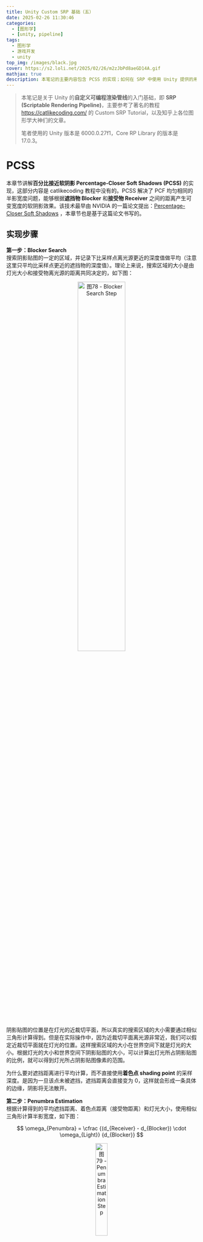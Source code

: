 ```yaml
---
title: Unity Custom SRP 基础（五）
date: 2025-02-26 11:30:46
categories: 
  - [图形学]
  - [unity, pipeline]
tags:
  - 图形学
  - 游戏开发
  - unity
top_img: /images/black.jpg
cover: https://s2.loli.net/2025/02/26/m2zJbPd8aeGD14A.gif
mathjax: true
description: 本笔记的主要内容包含 PCSS 的实现；如何在 SRP 中使用 Unity 提供的用于 Post Processing 的 Volume 框架；自定义比 Blit 效率更高的 Copy Shader；LDR Bloom 特效的原理和实现。
---
```


> 本笔记是关于 Unity 的**自定义可编程渲染管线**的入门基础，即 **SRP (Scriptable Rendering Pipeline)**，主要参考了著名的教程 https://catlikecoding.com/ 的 Custom SRP Tutorial，以及知乎上各位图形学大神们的文章。  
>    
> 笔者使用的 Unity 版本是 6000.0.27f1，Core RP Library 的版本是 17.0.3。

# PCSS
本章节讲解**百分比接近软阴影 Percentage-Closer Soft Shadows (PCSS)** 的实现，这部分内容是 catlikecoding 教程中没有的。PCSS 解决了 PCF 均匀相同的半影宽度问题，能够根据**遮挡物 Blocker** 和**接受物 Receiver** 之间的距离产生可变宽度的软阴影效果。该技术最早由 NVIDIA 的一篇论文提出：[Percentage-Closer Soft Shadows](https://developer.download.nvidia.com/shaderlibrary/docs/shadow_PCSS.pdf) ，本章节也是基于这篇论文书写的。 

## 实现步骤
**第一步：Blocker Search**  
搜索阴影贴图的一定的区域，并记录下比采样点离光源更近的深度值做平均（注意这里只平均比采样点更近的遮挡物的深度值）。理论上来说，搜索区域的大小是由灯光大小和接受物离光源的距离共同决定的，如下图：  

<div  align="center">  
<img src="https://s2.loli.net/2025/02/27/mw86o9gnCTrKx1e.jpg" width = "50%" height = "50%" alt="图78 - Blocker Search Step"/>
</div>

阴影贴图的位置是在灯光的近裁切平面，所以真实的搜索区域的大小需要通过相似三角形计算得到。但是在实际操作中，因为近裁切平面离光源非常近，我们可以假定近裁切平面就在灯光的位置。这样搜索区域的大小在世界空间下就是灯光的大小。根据灯光的大小和世界空间下阴影贴图的大小，可以计算出灯光所占阴影贴图的比例，就可以得到灯光所占阴影贴图像素的范围。

为什么要对遮挡距离进行平均计算，而不直接使用**着色点 shading point** 的采样深度。是因为一旦该点未被遮挡，遮挡距离会直接变为 0，这样就会形成一条具体的边缘，阴影将无法散开。

**第二步：Penumbra Estimation**  
根据计算得到的平均遮挡距离、着色点距离（接受物距离）和灯光大小，使用相似三角形计算半影宽度，如下图：  

$$ \omega_{Penumbra} = \cfrac {(d_{Receiver} - d_{Blocker}) \cdot \omega_{Light}} {d_{Blocker}} $$

<div  align="center">  
<img src="https://s2.loli.net/2025/02/27/6TaGFh1Hz54vmdU.jpg" width = "25%" height = "25%" alt="图79 - Penumbra Estimation Step "/>
</div>

**第三步：Filtering**  
这一步跟 PCF 是一样的，只不过滤波核大小使用的上一步估算出来的大小，可以使用一个参数乘以计算出来的半影宽度，来控制滤波核大小。

## 具体实现
下面为方向光、点光源、聚光灯的 PCSS 的具体实现，因为这三种光源的实现细节会有所不同，故一个一个讲，首先是最简单的聚光灯。

### 聚光灯
首先是需要从 CPU 传递到 GPU 的可控制的参数，CPU 中具体步骤这里就不摘抄了：  

    CBUFFER_START(LightParamsPerFrame)
        ...
        float4 _SpotLightShadowBias[MAX_SHADOWING_SPOT_LIGHT_COUNT]; // x: depth bias, y: slope scaled depth bias, z: normal bias, w: slope scaled normal bias
        float4 _SpotLightShadowParams[MAX_SHADOWING_SPOT_LIGHT_COUNT]; // x: light size, y: penumbra scale, z: blocker search sample number, w: filter sample number
        float4 _SpotLightDepthParams[MAX_SHADOWING_SPOT_LIGHT_COUNT]; // x: (f + n) / (f - n), y: -2 * f * n / (f - n); [if UNITY_REVERSED_Z] x: (f + n) / (n - f), y: -2 * f * n / (n - f)
        ...
    CBUFFER_END

原本我 Shadow Bias 的四个参数是全光源共用的，后来从效果体验上觉得对于点光源、聚光灯和方向光还是分开比较好。当然也可以选择所有点光源、所有聚光灯、所有方向光都分别共用一个 Shadow Bias，即三个 Shadow Bias 作为全局设置。但我最终还是选择了把 Shadow Bias 作为 per-light 设置，即一个灯光一个 Shadow Bias。`_SpotLightDepthParams` 里面的参数是用于将非线性深度转变为线性深度的，后面会提到。

#### Blocker Search

然后就是 PCSS 的第一步 Blocker Search 了，先确定搜索区域的范围，即灯光所占阴影贴图的比例，用灯光大小除以阴影贴图的大小，两者都是在世界空间下的大小。对于聚光灯来说，由于不是正交投影，阴影贴图的大小对于不同深度的着色点是不同的，这点在 PCF 中也提到过，就不再重复了：  

    float searchWidthWS = GetSpotLightSize(shadowingSpotLightIndex);
    float searchWidthPercent = searchWidthWS / (2.0 * ComputeTanHalfFOV(lightIndex) * linearDepth);
  
拿到了搜索区域的范围，就可以利用它偏移着色点并在阴影贴图上采样，获取遮挡物深度值最后平均。这里注意一下，我们要获取的是线性深度值，而直接在阴影贴图上采样得到的是非线性深度值，后面计算半影宽度需要的是线性深度。这里可以选择用非线性深度值做平均后再转换为线性深度值，但相对来说不太准确（其实影响也不大）。我这里选择的是，每次采样后都转换为线性深度，再做平均。

如何将非线性深度值转换为线性深度属于基础知识了，忘了回去看《Unity Shader入门精要》。我这里直接写结论了，首先传递投影矩阵的 m22 和 m23 分量，注意如果 Reversed Z 就传递 -m22 和 -m23，这样在 Shader 里就不用判断 Reversed Z 了，计算出来都是从近到远变大的线性深度值：  

``` C#
m_SpotLightDepthParams[i] = SystemInfo.usesReversedZBuffer
                            ? new Vector4(-projectionMatrix.m22, -projectionMatrix.m23)
                            : new Vector4(projectionMatrix.m22, projectionMatrix.m23);
```

在 Shader 中线性深度转换代码如下：  

    float NonLinearToLinearDepth(float4 depthParams, float nonLinearDepth)
    {
        return depthParams.y / (2.0 * nonLinearDepth - 1.0 + depthParams.x);
    }

注意，在计算平均遮挡深度时，仅在发生遮挡的时候才计入平均距离，故需要做判断。这里可以选择比较非线性深度值，也可以选择比较线性深度值，但是选择比较非线性深度值需要做 Reversed Z 判断并反转大于小于符号，代码如下：  

    float2 ComputeAverageBlockerDepth(float index, TEXTURE2D_ARRAY(shadowMap), float sampleNumber, float searchWidthPercent, float3 positionSS, float4 depthParams, uint hash1, uint hash2, float2x2 rotation)
    {
        float d_Shading = positionSS.z;
        float ld_Shading = NonLinearToLinearDepth(depthParams, d_Shading);
        float ald_Blocker = 0.0;
        float count = 1e-8; // avoid division by zero

        for (int i = 0; i < sampleNumber; i++)
        {
            float2 offset = mul(rotation, InverseSampleCircle(Sobol_Scrambled(i, hash1, hash2))) * 0.5;
            offset = offset * searchWidthPercent;
            float2 uv = positionSS.xy + offset;
            float d_Blocker = SampleShadowArray_Depth(uv, index, shadowMap, SHADOW_SAMPLER);
            float ld_Blocker = NonLinearToLinearDepth(depthParams, d_Blocker);
            
            if (ld_Blocker < ld_Shading)
            {
                ald_Blocker += ld_Blocker;
                count += 1.0;
            }
        }
        ald_Blocker = ald_Blocker / count;
        return float2(ald_Blocker, count);
    }

上述代码中变量的前缀 d、ld、ald 的含义分别为 depth、linear depth、average linear depth。offset 需要乘以 0.5 是因为 Sobol 序列随机数生成的范围是 [0, 1]，圆盘化后范围变为了 [-1, 1]，这样范围就从 1 变为 2 了。这样子就可以得到平均遮挡深度了，但是仍然存在问题。我将着色点深度减去平均遮挡深度所占着色点深度的比例（d_Shading - ald_Blocker）/ d_Shading 输出如下：  

<div  align="center">  
<img src="https://s2.loli.net/2025/02/27/Ufsjnp1zAcWv5m7.jpg" width = "40%" height = "40%" alt="图80 - 自遮挡现象"/>
</div>

为了方便观察，我将 Light Size 设置为了 0。可以看到有非常多的 alias，在“阴影”区域内的表现是正确的，立方体底部因为遮挡物和接受物非常接近，故输出值接近 0，接近黑色。但是在“阴影”区域外的 alias 区域从理论上来说都应该是白色，因为这些着色点并没有遮挡物，即 ald_Blocker 为 0，输出应该为 1。而且若将 Light Size 变大，alias 区域就会变为全黑色。这些 alias 产生的原因跟自阴影走样是一样的，那么解决方法自然就是 shadow bias，我选择第三步的 Filtering 和这里共用一个 shadow bias。为了节省计算，`ApplyShadowBias()` 函数我又改回了 (texelSize + penumbraWS) * shadowBias 的计算方法。

    float GetSpotLightShadowAttenuation_PCSS(int lightIndex, float3 positionWS, float3 normalWS, float3 L, float linearDepth)
    {
        float shadowingSpotLightIndex = GetShadowingSpotLightIndex(lightIndex);
        float texelSize = 2.0 * ComputeTanHalfFOV(lightIndex) * linearDepth / GetPunctualLightShadowArraySize();
        float searchWidthWS = GetSpotLightSize(shadowingSpotLightIndex);
        float searchWidthPercent = searchWidthWS / (2.0 * ComputeTanHalfFOV(lightIndex) * linearDepth);
        
        float3 positionWS_SearchBias = ApplyShadowBias(positionWS, GetSpotLightShadowBias(shadowingSpotLightIndex), texelSize, searchWidthWS, normalWS, L);
        float3 positionSS_Search = TransformWorldToSpotLightShadowCoord(positionWS_SearchBias, shadowingSpotLightIndex);
        
        uint hash1 = Hash_Jenkins(asuint(positionWS));
        uint hash2 = Hash_Jenkins(asuint(positionSS_Search));
        float random = floatConstruct(hash1);
        float randomRadian = random * TWO_PI;
        float2x2 rotation = float2x2(cos(randomRadian), -sin(randomRadian), sin(randomRadian), cos(randomRadian));
        float4 depthParams = GetSpotLightDepthParams(shadowingSpotLightIndex);
        float blockerSampleNumber = GetSpotLightBlockerSampleNumber(shadowingSpotLightIndex);

        float2 blocker = ComputeAverageBlockerDepth(shadowingSpotLightIndex, SPOT_LIGHT_SHADOW_MAP, blockerSampleNumber, searchWidthPercent, positionSS_Search, depthParams, hash1, hash2, rotation);
        float ald_Blocker = blocker.x;
        float blockerCount = blocker.y;
        
        ...
    }

#### Penumbra Estimation & Filtering
有了平均遮挡深度后，就可以计算半影宽度了，我增加了一个参数用于控制半影宽度的大小，即 penumbra scale：  

    float penumbraWS = GetSpotLightPenumbraScale(shadowingSpotLightIndex) * GetSpotLightSize(shadowingSpotLightIndex) * (linearDepth - ald_Blocker) / ald_Blocker;
    float penumbraPercent = penumbraWS / (2.0 * ComputeTanHalfFOV(lightIndex) * linearDepth);

后面就跟 PCF 一模一样了，没什么好讲的，只不过要注意的是，ald_Blocker 为 0 时，即没有遮挡物时，shadow attenuation 应该设置为 1.0，代码如下（为了节省计算，`ApplyPCF()` 函数里的 offset 改为了不除以 shadowArraySize，免得一乘一除重复计算）：  

    float GetSpotLightShadowAttenuation_PCSS(int lightIndex, float3 positionWS, float3 normalWS, float3 L, float linearDepth)
    {
        float shadowStrength = GetSpotLightShadowStrength(lightIndex);
        float distanceFade = ComputeDistanceFade(positionWS, GetMaxShadowDistance(), GetShadowDistanceFade());
        
        ... // Blocker Search
        
        if (blockerCount < 1.0) return 1.0;

        float penumbraWS = GetSpotLightPenumbraScale(shadowingSpotLightIndex) * GetSpotLightSize(shadowingSpotLightIndex) * (linearDepth - ald_Blocker) / ald_Blocker;
        float penumbraPercent = penumbraWS / (2.0 * ComputeTanHalfFOV(lightIndex) * linearDepth);
        float3 positionWS_FilterBias = ApplyShadowBias(positionWS, GetSpotLightShadowBias(shadowingSpotLightIndex), texelSize, penumbraWS, normalWS, L);
        float3 positionSS_Filter = TransformWorldToSpotLightShadowCoord(positionWS_FilterBias, shadowingSpotLightIndex);
        float filterSampleNumber = GetSpotLightFilterSampleNumber(shadowingSpotLightIndex);
        float shadowAttenuation = ApplyPCF_2DArray(shadowingSpotLightIndex, SPOT_LIGHT_SHADOW_MAP, filterSampleNumber, penumbraPercent, positionSS_Filter, hash1, hash2, rotation);
        
        return lerp(1.0, shadowAttenuation, shadowStrength * distanceFade);
    }

最终效果如下：  

<div  align="center">  
<img src="https://s2.loli.net/2025/02/28/9FBCeUQVX3IdlpE.jpg" width = "50%" height = "50%" alt="图81 - Spot Light PCSS（Blocker Search 和 Filtering 样本数量都为 8）"/>
</div>

### 点光源
点光源和聚光灯逻辑是一样的，只是采样的是 Cubemap，具体区别跟 PCF 那里其实差不多，没必要多讲了，这里就直接写代码了：  

    float2 ComputeAverageBlockerDepth_CubeArray(float index, float faceIndex, TEXTURECUBE_ARRAY(shadowMap), float sampleNumber,
        float searchWidthPercent, float3 sampleDir, float3 positionSS, float4 depthParams, uint hash1, uint hash2, float2x2 rotation)
    {
        float d_Shading = positionSS.z;
        float ld_Shading = NonLinearToLinearDepth(depthParams, d_Shading);
        float ald_Blocker = 0.0;
        float count = 1e-8; // avoid division by zero

        for (int i = 0; i < sampleNumber; i++)
        {
            float2 offset = mul(rotation, InverseSampleCircle(Sobol_Scrambled(i, hash1, hash2))); // don't need to divide 2, because cubemap is also [-1, 1]
            offset = offset * searchWidthPercent;
            float3 sampleDir_Offset = sampleDir + GetCubeMapOffset(faceIndex, offset);
            float d_Blocker = SampleShadowCubeArray_Depth(sampleDir_Offset, index, shadowMap, SHADOW_SAMPLER);
            float ld_Blocker = NonLinearToLinearDepth(depthParams, d_Blocker);
            
            if (ld_Blocker < ld_Shading)
            {
                ald_Blocker += ld_Blocker;
                count += 1.0;
            }
        }
        ald_Blocker = ald_Blocker / count;
        return float2(ald_Blocker, count);
    }

    float GetPointLightShadowAttenuation_PCSS(int lightIndex, float faceIndex, float3 positionWS, float3 normalWS, float3 L, float linearDepth)
    {
        float shadowStrength = GetPointLightShadowStrength(lightIndex);
        float distanceFade = ComputeDistanceFade(positionWS, GetMaxShadowDistance(), GetShadowDistanceFade());
        
        float shadowingPointLightIndex = GetShadowingPointLightIndex(lightIndex);
        float texelSize = 2.0 * linearDepth / GetPunctualLightShadowArraySize();
        float searchWidthWS = GetPointLightSize(shadowingPointLightIndex);
        float searchWidthPercent = searchWidthWS / (2.0 * linearDepth);
        
        float3 positionWS_SearchBias = ApplyShadowBias(positionWS, GetPointLightShadowBias(shadowingPointLightIndex), texelSize, searchWidthWS, normalWS, L);
        float3 sampleDir_Search = normalize(positionWS_SearchBias - GetPointLightPosition(lightIndex));
        float3 positionSS_Search = TransformWorldToPointLightShadowCoord(positionWS_SearchBias, shadowingPointLightIndex, faceIndex);
        
        uint hash1 = Hash_Jenkins(asuint(positionWS));
        uint hash2 = Hash_Jenkins(asuint(positionSS_Search));
        float random = floatConstruct(hash1);
        float randomRadian = random * TWO_PI;
        float2x2 rotation = float2x2(cos(randomRadian), -sin(randomRadian), sin(randomRadian), cos(randomRadian));
        
        float4 depthParams = GetPointLightDepthParams(shadowingPointLightIndex);
        float blockerSampleNumber = GetPointLightBlockerSampleNumber(shadowingPointLightIndex);
        float2 blocker = ComputeAverageBlockerDepth_CubeArray(shadowingPointLightIndex,faceIndex, POINT_LIGHT_SHADOW_MAP,
            blockerSampleNumber, searchWidthPercent, sampleDir_Search, positionSS_Search, depthParams, hash1, hash2, rotation);
        float ald_Blocker = blocker.x;
        float blockerCount = blocker.y;
        
        if (blockerCount < 1.0) return 1.0;

        float penumbraWS = GetPointLightPenumbraScale(shadowingPointLightIndex) * GetPointLightSize(shadowingPointLightIndex) * (linearDepth - ald_Blocker) / ald_Blocker;
        float penumbraPercent = penumbraWS / (2.0 * linearDepth);
        float3 positionWS_FilterBias = ApplyShadowBias(positionWS, GetPointLightShadowBias(shadowingPointLightIndex), texelSize, penumbraWS, normalWS, L);
        float3 sampleDir_Filter = normalize(positionWS_FilterBias - GetPointLightPosition(lightIndex));
        float3 positionSS_Filter = TransformWorldToPointLightShadowCoord(positionWS_FilterBias, shadowingPointLightIndex, faceIndex);
        float filterSampleNumber = GetPointLightFilterSampleNumber(shadowingPointLightIndex);
        float shadowAttenuation = ApplyPCF_CubeArray(shadowingPointLightIndex, faceIndex, POINT_LIGHT_SHADOW_MAP, filterSampleNumber,
            penumbraPercent, sampleDir_Filter, positionSS_Filter, hash1, hash2, rotation);
        
        return lerp(1.0, shadowAttenuation, shadowStrength * distanceFade);
    }

效果如下：  

<div  align="center">  
<img src="https://s2.loli.net/2025/02/28/IAYCaJtBgzTR9yh.jpg" width = "50%" height = "50%" alt="图82 - Point Light PCSS（Blocker Search 和 Filtering 样本数量都为 8）"/>
</div>

### 方向光
方向光跟精确光的主要区别就是，方向光是正交投影，并且我们不可能把摄像机放置在太阳的位置，这就对我们准确估算半影宽度产生了影响。我们回去看半影宽度估算的公式，首先采样得到的 $\,d_{Blocker}\,$、$\,d_{Receiver}\,$ 是不准的，因为我们的正交视锥体是包裹着视角范围的，而且正交视锥体是多个的，因为使用了级联阴影。我们通过采样拿到的 $\,d_{Blocker}\,$、$\,d_{Receiver}\,$ 仅仅是遮挡物离当前正交视锥体近裁切平面的距离。

但是 $\,d_{Receiver} - d_{Blocker}\,$ 却不会受到影响，无论当前正交视锥体近裁切平面有多远，因为这段距离是由接受物和遮挡物的位置决定的，跟光源位置无关。这样一来由于 $\,\omega_{Light}\,$，即太阳的大小，和真实的 $\,d_{Blocker}\,$ 的尺度过大，我们可以认为真实的 $\,d_{Blocker}\,$ 是不会变的，即太阳和地球的距离。那么 $\,\omega_{Light} / d_{Blocker} \,$ 是个常量，由此一来就可以估算半影宽度了。太阳的**角直径 angular diameter** 约为 0.5332°，太阳的直径约为 1,391,400 km，太阳距离地球的平均距离约为 149,600,000 km。那么 $\,\omega_{Light} / d_{Blocker} \,$ 约为 0.0093，我们可以四舍五入为 0.01。

遮挡物搜索区域的范围仍然用 light size 来控制，只不过这个 light size 没有什么具体意义（推荐还是太阳光和精确光的参数名字分开，我这里就偷懒了）。半影宽度还是可以通过 penumbra scale 控制大小。还有一点要注意的是，对于正交投影和透视投影，非线性深度值转换为线性深度的公式是不同的，代码如下：  

    float NonLinearToLinearDepth_Ortho(float4 depthParams, float nonLinearDepth)
    {
        return (depthParams.y - 2.0 * nonLinearDepth + 1.0) / depthParams.x;
    }

除了上述的不同之处之外，PCSS 实现逻辑基本和聚光灯也差不多，代码如下：  

    float3 ComputeAverageBlockerDepth_2DArray_Ortho(float index, TEXTURE2D_ARRAY(shadowMap), float sampleNumber,
        float searchWidthPercent, float3 positionSS, float4 depthParams, uint hash1, uint hash2, float2x2 rotation)
    {
        float d_Shading = positionSS.z;
        float ld_Shading = NonLinearToLinearDepth_Ortho(depthParams, d_Shading);
        float ald_Blocker = 0.0;
        float count = 1e-8; // avoid division by zero

        for (int i = 0; i < sampleNumber; i++)
        {
            float2 offset = mul(rotation, InverseSampleCircle(Sobol_Scrambled(i, hash1, hash2))) * 0.5;
            offset = offset * searchWidthPercent;
            float2 uv = positionSS.xy + offset;
            float d_Blocker = SampleShadowArray_Depth(uv, index, shadowMap, SHADOW_SAMPLER);
            float ld_Blocker = NonLinearToLinearDepth_Ortho(depthParams, d_Blocker);
            
            if (ld_Blocker < ld_Shading)
            {
                ald_Blocker += ld_Blocker;
                count += 1.0;
            }
        }
        ald_Blocker = ald_Blocker / count;
        return float3(ald_Blocker, count, ld_Shading);
    }

    float GetSunLightShadowAttenuation_PCSS(float3 positionWS, float3 normalWS, float3 L)
    {
        float cascadeIndex = ComputeCascadeIndex(positionWS);
        if (cascadeIndex >= GetSunLightCascadeCount()) return 1.0;
        float shadowStrength = GetSunLightShadowStrength();
        float shadowFade = 1.0;
        shadowFade *= ComputeDistanceFade(positionWS, GetMaxShadowDistance(), GetShadowDistanceFade());
        shadowFade *= ComputeCascadeEdgeFade(cascadeIndex, GetSunLightCascadeCount(), positionWS, GetCascadeEdgeFade(), GetCascadeCullingSphere(GetSunLightCascadeCount() - 1));

        float texelSize = GetCascadeCullingSphereRadius(cascadeIndex) * 2.0 / GetSunLightShadowArraySize();
        float searchWidthWS = GetSunLightSize();
        float searchWidthPercent = searchWidthWS / GetCascadeCullingSphereRadius(cascadeIndex) * 0.5;

        float3 positionWS_SearchBias = ApplyShadowBias(positionWS, GetSunLightShadowBias(), texelSize, searchWidthWS, normalWS, L);
        float3 positionSS_Search = TransformWorldToSunLightShadowCoord(positionWS_SearchBias, cascadeIndex);
        
        uint hash1 = Hash_Jenkins(asuint(positionWS));
        uint hash2 = Hash_Jenkins(asuint(positionSS_Search));
        float random = floatConstruct(hash1);
        float randomRadian = random * TWO_PI;
        float2x2 rotation = float2x2(cos(randomRadian), -sin(randomRadian), sin(randomRadian), cos(randomRadian));

        float4 depthParams = GetSunLightDepthParams(cascadeIndex);
        float blockerSampleNumber = GetSunLightBlockerSampleNumber();
        
        float3 blocker = ComputeAverageBlockerDepth_2DArray_Ortho(cascadeIndex, SUN_LIGHT_SHADOW_MAP, blockerSampleNumber, searchWidthPercent, positionSS_Search, depthParams, hash1, hash2, rotation);
        float ald_Blocker = blocker.x;
        float blockerCount = blocker.y;
        
        if (blockerCount < 1.0) return 1.0;

        float penumbraWS = GetSunLightPenumbraScale() * (blocker.z - ald_Blocker) * 0.01;
        float penumbraPercent = penumbraWS / GetCascadeCullingSphereRadius(cascadeIndex) * 0.5;
        
        float3 positionWS_FilterBias = ApplyShadowBias(positionWS, GetSunLightShadowBias(), texelSize, penumbraWS, normalWS, L);
        float3 positionSS_Filter = TransformWorldToSunLightShadowCoord(positionWS_FilterBias, cascadeIndex);
        float filterSampleNumber = GetSunLightFilterSampleNumber();
        float shadowAttenuation = ApplyPCF_2DArray(cascadeIndex, SUN_LIGHT_SHADOW_MAP, filterSampleNumber, penumbraPercent, positionSS_Filter, hash1, hash2, rotation);
        return lerp(1.0, shadowAttenuation, shadowStrength * shadowFade);
    }

实现效果如下（半影宽度实在太小了，故将 penumbra scale 设置为了 5）：  

<div  align="center">  
<img src="https://s2.loli.net/2025/02/28/ey3Xsu2o9gvrHmJ.jpg" width = "30%" height = "30%" alt="图83 - Directional（Sun） Light PCSS（Blocker Search 和 Filtering 样本数量都为 8）"/>
</div>

> 为了更好地控制半影宽度，最好也将 light size 乘上去：`float penumbraWS = GetSunLightPenumbraScale() * GetSunLightSize() * (blocker.z - ald_Blocker) * 0.01 * 10;`

## 其他说明
①循环采样问题：在动态循环或动态分支中使用 `Texture.Sample()` 会报错，解决方案是指定具体的 mipmap 去采样，即使用 `Texture.SampleLevel()`。原因是因为 sample 需要计算偏导数来决定采样哪个 level 的 mipmap，而由于偏导数的计算方式，其只有在可预测的控制流时才可以计算，即使用常量的控制流。  

②优化噪点问题：可以看到在上面展示的图片当中，噪点问题还是相当严重的。特别是在镜头运动的时候，噪点还会像电视机雪花一样闪烁。这个问题我打算在学习 **Temporal Anti-Aliasing TAA** 时处理。在上面的代码中，我已经使用低差异序列的 Sobol Sequence 做随机采样了，只不过 Sobol Sequence 是在 GPU 里计算的，要想进一步优化，可以直接用数组记录下 Sobol Sequence 的 4、8、16、32 个样本，然后根据关键字选择使用即可。至于随机旋转，可以使用一个分辨率比较小的 Blue Noise 贴图。  

③点光源的接缝问题：在点光源展示的图片中，能够较为明显的感受到接缝问题。但我感觉这个接缝问题并非由 cubemap 的接缝本身引起，而是由接缝两边不同 cubemap 面的半影宽度大小不均匀所产生的，而且接缝处若在面的中心位置，几乎看不到宽度差异，越接近边缘差异越明显。我推测原因是，透视投影导致的相同像素宽度但不同世界宽度的问题，之前没有考虑阴影接受平面和光源方向（阴影贴图方向）的角度问题。但目前没尝试出特别合适的解决方案，我在网上也查询了很久，只是有看到讨论和文章说传统阴影贴图技术存在这个问题，要尽量避免使用投射阴影的点光源，所以这个问题也只能先放着以后再处理了。  

④方向光（太阳光）的低顶点数的超长物体阴影宽度变化问题：这个问题只会在超长物体不在或部分不在摄像机视锥体的时候出现，因为部分顶点被裁切后，我们要解决 pancaking 问题，将顶点深度设置到了近裁切平面，导致了深度变化，也就导致了估算的阴影宽度也产生了变化。一个简单的解决方案就是超长物体尽量顶点多一些，顶点多了这个问题就不会很明显，其实顶点多了 pancaking 问题也不需要解决了。

# Post Processing
从这里就开始讲后处理了，后处理对于画面表现极为重要，个人认为重要性是比 PBR 还要高的。常见的后处理技术有：**泛光 Bloom**、**色调映射 Tone Mapping**、**色彩校正 Color Correction**、**色彩分级 Color Grading**、**景深 Depth of Field**、**运动模糊 Motion Blur**、**镜头光晕 Lens Flares** 等等。catlikecoding 教程中没有覆盖上述所有的后处理技术，强烈建议以后花足够的时间去学习并且优化效果。

另外，catlikecoding 教程没有使用 Unity 的专门用来处理后处理效果的 Volume 框架，只为后处理效果配置了一个全局的设置。而 Volume 框架不仅支持全局设置，也支持 per-scene 的设置和场景中一定范围内的局部设置。所以我后面也会使用这个 core RP library 里提供的 Volume 框架，本章节也主要讲如何在自定义管线中支持这个 Volume 框架，主要参考了 URP 的代码。

## Volume 框架
首先 Volume 框架相关 API 都在 Core RP Library -> Runtime -> Volume 里，有问题可以直接看里面的代码。首先后处理相关参数或属性都序列化在 Volume Profile 这个 ScriptableObject 里，可以通过 Assets -> Create -> Rendering -> Volume Profile 添加该资产。Volume Profile 又可以放置在 3 个地方，第一个叫做 the default volume for the whole project，第二个叫做 the global volume for the active quality level，第三个是 scene 里的 global 和 local volume。这三个的优先级是从低到高的，scene 里的 volume 覆盖 quality volume，quality volume 覆盖 default volume。

在 URP 中，default volume 是放置在 Project Settings > Graphics > URP > Default Volume Profile 里的。quality volume 放置在 URP Asset > Volumes > Volume Profile 里，而每个 Quality Level 又对应一个 URP Asset，实际上 SRP 也可以这么做。但是其实 default volume 和 quality volume 都是通过 `VolumeManager` 的 `Initialize(VolumeProfile globalDefaultVolumeProfile = null, VolumeProfile qualityDefaultVolumeProfile = null)` API 设置的。default volume 我觉得存在的意义不是很大，所以不打算传递给 `Initialize()` 函数。我在 RenderPipelineAsset 中新声明了 volumeProfile 字段，以便不同的 Quality Level 对应不同的全局后处理设置。`Initialize()` 这个函数必须在 RenderPipeline 的构造函数中调用：  

``` C#
public YRenderPipeline(YRenderPipelineAsset asset)
{
    ...
    VolumeManager.instance.Initialize(null, asset.volumeProfile);
    ...
}
```

### VolumeManager
**VolumeManager** 是一个对场景中 Volume 的设置进行跟踪管理的类。上面说过，场景中可以有 global volume 和 local volume，global volume 的影响范围是整个场景，local volume 的影响范围是它的 collider 组件的大小（触发器）。VolumeManager 会在运行时根据摄像机的位置对 global volume 和 local volume 的属性设置进行插值，保证不同 volume 之间的平滑过渡，而不是场景突然出现较大变化。

而插值的数据存储在 **VolumeStack** 里，这个 VolumeStack 我们一般不用去初始化，默认情况下 VolumeManager 里有一个 global volume stack，可以通过 `VolumeManager.instance.stack` 获取，它会自动管理并混合 volume 里的数据。只要调用过 `VolumeManager.instance.Initialize()`，这个 global volume stack 就会被自动创建。但是若想要对 VolumeStack 进行更多地控制，可以使用 `VolumeManager.instance.CreateStack()` 创建新的 VolumeStack，如何控制这里就不探讨了，下面还是使用默认的 global volume stack。

但是 VolumeStack 在我目前使用的版本中，即 Core RP Library 17.2.0，不会自动每帧更新，需要在 RenderPipeline 的 Render 函数中调用 `VolumeManager.instance.Update(Transform, LayerMask)` 方法，否则无法通过 VolumeStack 获取到序列化后的 Volume Profile 里的 VolumeComponent 的值，VolumeComponent 后面会讲。我不知道这个是不是版本的问题，因为我看网上有些老版本的自定义渲染管线中，并没有调用 Update 方法，所以一开始我以为 Unity 帮我们处理好了，然后就出现问题了，我老是获取不到序列化后的值，害得我找了老半天 bug。以后的版本中，这个 Update 方法需不需要自己调用，最好还是能留意一下。

``` C#
protected override void Render(ScriptableRenderContext context, List<Camera> cameras)
{
    ...
    foreach(Camera camera in cameras)
    {
        ...
        VolumeManager.instance.Update(camera.transform, 1);
        ...
    }
}
```

调用的时机自己注意一下，就不多说了。Update 方法的第一个参数 Transform 即通过位置来决定如何混合 volume 参数，所以传递进摄像机的位置属性即可，第二个 LayerMask 是用来控制 volume 的更新范围的，传递进去 1 即 Default Layer。

另外，别忘了在 RenderPipeline 的 `Dispose()` 函数中调用 `VolumeManager.instance.Deinitialize()` 来释放资源：  

``` C#
protected override void Dispose(bool disposing) 
{
    ...
    VolumeManager.instance.Deinitialize();
    ...
}
```

### VolumeComponent
**VolumeComponent** 就是我们在 Volume Profile 里通过 Add Override 添加的组件。我们可以自定义 VolumeComponent，以便存储后处理的相关属性。在 VolumeComponent 里的属性是通过 VolumeParameter 序列化的，一个基础的 VolumeComponent 如下：  

``` C#
[System.Serializable, VolumeComponentMenu("Post Processing/XXXX")]
[SupportedOnRenderPipeline(typeof(XXRenderPipelineAsset))]
public class XXXX : VolumeComponent, IPostProcessComponent
{
    public ClampedFloatParameter intensity = new ClampedFloatParameter(0f, 0f, 1f);
    public bool IsActive() => intensity.value > 0f;
}
```

SupportedOnRenderPipeline 特性和 IPostProcessComponent 接口不是必需的，IPostProcessComponent 只是提供了 IsActive() 方法。ClampedFloatParameter 就是 VolumeParameter 的一种，具体查看官方文档或直接查看源代码。VolumeComponent 内的属性我们可以通过 `VolumeManager.instance.stack.GetComponent<T>()` 获取，然后传递给具体的后处理 Shader。

## Copy
在正式进入后处理之前，我们先处理一个简单的 Copy Shader。因为我们要先将场景渲染至一个 render texture（自定义的 frame buffer）以便我们使用后处理 shader 对这个 render texture 进行后处理，最后再 blit 回 camera 的 frame buffer 以展现在屏幕上。所以可以把 Copy Shader 当作一个最简单的后处理效果，虽然 blit 就是 copy，但是 blit 效率相对低一点，后面会提到。

### Frame buffer
首先我们要创建一个新的 render texture，为了方便管理所有的 render texture ID，我创建了一个静态类，专门存放 ID，以便不同的渲染流程的类进行调用：

``` C#
public static class RenderTargetIDs
{
    public static readonly int k_FrameBufferId = Shader.PropertyToID("_CameraFrameBuffer");
    ...
}
```

然后在绘制几何体的类中（我的 SRP 在 ForwardGeometryNode 里）获取该 render texture 并设置为 render target：  

``` C#
data.context.SetupCameraProperties(data.camera);

data.buffer.GetTemporaryRT(RenderTargetIDs.k_FrameBufferId, data.camera.pixelWidth, data.camera.pixelHeight, 32, FilterMode.Bilinear, RenderTextureFormat.Default);
data.buffer.SetRenderTarget(new RenderTargetIdentifier(RenderTargetIDs.k_FrameBufferId), RenderBufferLoadAction.DontCare, RenderBufferStoreAction.Store);
data.buffer.ClearRenderTarget(true, true, Color.clear);
```

然后别忘了释放资源 `ReleaseTemporaryRT()`。可以看到上面的代码中直接 ClearRenderTarget 了，而不是根据第一篇文章说过的 CameraClearFlags 来判断是否清除 color buffer 和 depth buffer，这也导致了无法支持多摄像机渲染。如何同时支持多摄像机渲染和后处理，会在后面的章节中说明。然后就需要在处理后处理渲染的类中，将上述的 render texture 复制到 CameraTarget 中（目前还没有后处理相关 shader，先只复制），我新建了名为 PostProcessingNode 的类，专门处理后处理渲染，然后在 RenderPipeline 的 Render 函数中调用该类中处理渲染的方法。这里先直接使用 `CommandBuffer.Blit()` 函数：  

``` C#
public class PostProcessingNode : PipelineNode
{
    protected override void OnRender(YRenderPipelineAsset asset, ref PipelinePerFrameData data)
    {
        data.buffer.BeginSample("Post Processing");

        data.buffer.Blit(RenderTargetIDs.k_FrameBufferId, BuiltinRenderTextureType.CameraTarget);

        data.buffer.EndSample("Post Processing");
        data.context.ExecuteCommandBuffer(data.buffer);
        data.buffer.Clear();
        data.context.Submit();
    }
}
```

这样子就可以正常在 screen 看到画面了。

### Gizmos 和 Editor Preview
第一篇文章绘制 Gizmos 中提到过，Gizmo 有两个子集可以绘制，一个是 PreImageEffects，一个是 PostImageEffects。我们要分别在后处理前后调用：  

``` C#
protected override void OnRender(YRenderPipelineAsset asset, ref PipelinePerFrameData data)
{
#if UNITY_EDITOR
    if (Handles.ShouldRenderGizmos()) 
    {
        RendererList gizmosRendererList = data.context.CreateGizmoRendererList(data.camera, GizmoSubset.PreImageEffects);
        data.buffer.DrawRendererList(gizmosRendererList);
    }
#endif   

    data.buffer.BeginSample("Post Processing");
    ...
    data.buffer.EndSample("Post Processing");

#if UNITY_EDITOR
    if (Handles.ShouldRenderGizmos()) 
    {
        RendererList gizmosRendererList = data.context.CreateGizmoRendererList(data.camera, GizmoSubset.PostImageEffects);
        data.buffer.DrawRendererList(gizmosRendererList);
    }
#endif
    data.context.ExecuteCommandBuffer(data.buffer);
    data.buffer.Clear();
    data.context.Submit();
}
```

但是这样子所有的 gizmos 将不会被物体遮挡，如下图所示。这是因为 gizmos 的绘制依赖于原来的 frame buffer 中的深度信息，但是我们没有将其写入。这个问题也是后面的章节再处理。

<div  align="center">  
<img src="https://s2.loli.net/2025/03/11/w5PHXdvDeaEBAMR.png" width = "35%" height = "35%" alt="图84 - 左图：未被遮挡的 gizmos；右图：正确遮挡的 gizmos"/>
</div>

还有就是 Editor inspector 的 Preview 的绘制，比如 Material 的预览，以及 reflection probe 的绘制（refresh）也都是通过我们的管线绘制的。但是我们不能对它们也进行后处理，特别是 reflection probe。我们可以通过 [CameraType](https://docs.unity3d.com/ScriptReference/CameraType.html) 来判断是否跳过后处理阶段，`CameraType.Preview` 就是用于绘制 preview 的摄像机，`CameraType.Reflection` 就是用于绘制 reflection probe 的摄像机。

``` C#
protected override void OnRender(YRenderPipelineAsset asset, ref PipelinePerFrameData data)
{
    ... // GizmoSubset.PreImageEffects

#if UNITY_EDITOR
    if (data.camera.cameraType > CameraType.SceneView)
    {
        data.buffer.Blit(RenderTargetIDs.k_FrameBufferId, BuiltinRenderTextureType.CameraTarget);
        return;
    }
#endif

    ... // Post Processing
}
```

当然你也可以通过一个 IsActive 的 bool 值来控制是否激活后处理，未激活的情况下，就跳过创建一个新的 framebuffer render texture。或者单独为 preview 的绘制和 reflection probe 的绘制搞出一个渲染路径出来。

还有就是 scene 窗口有个按钮可以选择关闭后处理效果，如下图：  

<div  align="center">  
<img src="https://s2.loli.net/2025/03/11/bJTf51z2qxkgtRU.jpg" width = "35%" height = "35%" alt="图85 - toggle post-processing in the scene window"/>
</div>

如果要支持这个功能，新增代码如下：  

``` C#
#if UNITY_EDITOR
    if (data.camera.cameraType > CameraType.SceneView)
    {
        data.buffer.Blit(RenderTargetIDs.k_FrameBufferId, BuiltinRenderTextureType.CameraTarget);
        return;
    }

    if (data.camera.cameraType == CameraType.SceneView && !SceneView.currentDrawingSceneView.sceneViewState.showImageEffects)
    {
        data.buffer.Blit(RenderTargetIDs.k_FrameBufferId, BuiltinRenderTextureType.CameraTarget);
        return;
    }
#endif
```

### Copy Shader
`CommandBuffer.Blit()` 函数之所以效率相对低一点，是因为它绘制了一个屏幕的长方形，即两个三角形。Blit 本质上是传递了一个长方形 mesh 给 GPU，并将源纹理作为贴图绘制出来。而我们可以调用 `CommandBuffer.DrawProcedural()` 只绘制一个三角形进行复制，并且不用 bind vertex 或者 index buffer，而是依赖系统值（System Value，SV），如 SV_VertexID，来生成顶点数据。`Blit()` 还有一个缺点就是会重复绘制长方形对角线的像素，因为绘制了两个三角形，其使用的 shader 是 built-in shader 里面的 Internal-BlitCopy。

我们需要为 DrawProcedural 传递一个自己的 copy material，首先创建一个 Copy Shader，引入 CopyPass.hlsl，如下。注意所有的 pass 应该都不做背面剔除以及深度写入：  

    Shader "Hidden/YPipeline/Copy"
    {
        SubShader
        {
            Tags { "RenderType" = "Opaque"}
            
            ZTest Always
            ZWrite Off
            Cull Off

            Pass
            {
                Name "Copy"
                
                HLSLPROGRAM
                #pragma target 3.5
                
                #pragma vertex CopyVert
                #pragma fragment CopyFrag

                #include "CopyPass.hlsl"
                ENDHLSL
            }
        }
    }

在 Pass 中我们要利用 `SV_VertexID` 语义来生成顶点坐标和 uv 坐标，让我们的三角形覆盖整个裁切空间（后面传入的 vp 矩阵是单位矩阵，所以顶点坐标和裁切坐标是一致的），具体如下图所示：  

<div  align="center">  
<img src="https://s2.loli.net/2025/03/12/hWa843I6lSZQVjL.png" width = "25%" height = "25%" alt="图86 - Triangle covering clip space"/>
</div>

三个顶点的坐标分别是 (-1, -1, z, 1)，(-1, 3, z, 1)，(3, -1, z, 1)。uv 坐标分别是 (0, 0)，(0, 2)，(2, 0)。注意顶点的**绕序 winding order**，顺时针方向为正面。顶点坐标的 z 要根据是否 reversed-z 来判断是 0 还是 1。教程中是通过三元运算符计算坐标的，如下：  

    OUT.positionHCS = float4(vertexID <= 1 ? -1.0 : 3.0, vertexID == 1 ? 3.0 : -1.0, 0.0, 1.0);
    OUT.uv = float2(vertexID <= 1 ? 0.0 : 2.0, vertexID == 1 ? 2.0 : 0.0);

但是 URP 里的方式更好，通过位运算符计算出 uv 坐标，再映射回顶点坐标，整个 Pass 代码如下：  

    #ifndef YPIPELINE_SIMPLE_COPY_PASS_INCLUDED
    #define YPIPELINE_SIMPLE_COPY_PASS_INCLUDED

    #include "Packages/com.unity.render-pipelines.core/ShaderLibrary/Common.hlsl"
    #include "../../ShaderLibrary/UnityInput.hlsl"

    TEXTURE2D(_BlitTexture);
    SAMPLER(sampler_LinearClamp);

    struct Varyings
    {
        float4 positionHCS  : SV_POSITION;
        float2 uv           : TEXCOORD0;
    };

    Varyings CopyVert(uint vertexID : SV_VertexID)
    {
        Varyings OUT;
        
        // OUT.positionHCS = float4(vertexID <= 1 ? -1.0 : 3.0, vertexID == 1 ? 3.0 : -1.0, 0.0, 1.0);
        // OUT.uv = float2(vertexID <= 1 ? 0.0 : 2.0, vertexID == 1 ? 2.0 : 0.0);

        OUT.uv = float2((vertexID << 1) & 2, vertexID & 2);
        OUT.positionHCS = float4(OUT.uv * 2.0 - 1.0, UNITY_NEAR_CLIP_VALUE, 1.0);
        
        if (_ProjectionParams.x < 0.0) OUT.uv.y = 1.0 - OUT.uv.y;

        // #if UNITY_UV_STARTS_AT_TOP
        //     OUT.uv.y = 1.0 - OUT.uv.y;
        // #endif
        
        return OUT;
    }

    float4 CopyFrag(Varyings IN) : SV_TARGET
    {
        return SAMPLE_TEXTURE2D_LOD(_BlitTexture, sampler_LinearClamp, IN.uv, 0);
    }

    #endif

上面代码中还要注意一个 uv 坐标的平台差异问题，在 DirectX 中 uv 的原点在屏幕的左上角。一般情况下，Unity 会在背后为我们处理了这个反转问题，但是对于 render texture 并没有处理。我们可以通过 `_ProjectionParams` 的 x 分量判断是否需要手动反转，并且该向量需要定义在 UnityInput.hlsl 文件里面。URP 中是通过 `UNITY_UV_STARTS_AT_TOP` 宏来进行判断的，但是我使用的时候不知道为什么，还是会出现反转问题，而且是复制给 `BuiltinRenderTextureType.CameraTarget` 的环节出现的问题。我感觉原因是 `_ProjectionParams` 会同时判断 Unity 是否在背后处理了反转问题，而 `UNITY_UV_STARTS_AT_TOP` 不会，而 URP 使用了 RTHandle API，可以绕过 Unity 对 `BuiltinRenderTextureType.CameraTarget` 的自动反转问题处理。我不确定上述原因是否正确，打算后面全面转为使用 RTHandle API 后再回来解决这个问题。故目前先使用 `_ProjectionParams` 的 x 分量进行判断。

---

有了 Copy Shader 后，就可以进行复制了，我们可以新建一个 BlitUtility 的静态类，专门用于存放这类函数：

``` C#
public static class BlitUtility
{
    private static readonly int k_BlitTextureId = Shader.PropertyToID("_BlitTexture");

    public static void BlitTexture(CommandBuffer cmd, int sourceID, int destinationID, Material material, int pass)
    {
        cmd.SetGlobalTexture(k_BlitTextureId, new RenderTargetIdentifier(sourceID));
        cmd.SetRenderTarget(new RenderTargetIdentifier(destinationID));
        cmd.DrawProcedural(Matrix4x4.identity, material, pass, MeshTopology.Triangles, 3);
    }

    public static void BlitTexture(CommandBuffer cmd, int sourceID, BuiltinRenderTextureType destination, Material material, int pass)
    {
        cmd.SetGlobalTexture(k_BlitTextureId, new RenderTargetIdentifier(sourceID));
        cmd.SetRenderTarget(new RenderTargetIdentifier(destination));
        cmd.DrawProcedural(Matrix4x4.identity, material, pass, MeshTopology.Triangles, 3);
    }
}
```

首先将 source texture 设置为 copy shader 里的 `_BlitTexture`，再将 destination texture 设置为 RenderTarget，最后使用 `DrawProcedural()` 将 source texture 绘制在 destination texture，传递的矩阵为单位矩阵，**图元拓扑 primitive topology** 为三角形，以及要绘制的顶点数量为 3。然后在 PostProcessingNode 的 `OnRender()` 函数中将 `Blit()` 函数改为我们的函数（Pass 传入 0）即可，就是要先初始化 copy material：  

``` C#
private const string k_Copy = "Hidden/YPipeline/Copy";
private Material m_CopyMaterial;

public override void Initialize()
{
    m_CopyMaterial = new Material(Shader.Find(k_Copy));
}

protected override void OnRender(YRenderPipelineAsset asset, ref PipelinePerFrameData data)
{
    ...
    data.buffer.BeginSample("Post Processing");
    // data.buffer.Blit(RenderTargetIDs.k_FrameBufferId, BuiltinRenderTextureType.CameraTarget);
    BlitUtility.BlitTexture(data.buffer, RenderTargetIDs.k_FrameBufferId, BuiltinRenderTextureType.CameraTarget, m_CopyMaterial, 0);
    data.buffer.EndSample("Post Processing");
    ...
}
```

# LDR Bloom
因为现在还没讲到 HDR，故在进入 HDR Bloom 之前，先讲解一下制作 Bloom 特效的基本原理，并实现一个 LDR 的 Bloom。

## 制作 Bloom 基本原理
制作 Bloom 的流程总结起来就一句话，就是将一张图片的亮度高于一定阈值的区域拿出来，进行模糊，再叠加到原图上去，这样就可以实现 Bloom 了。这点其实[《Unity Shader入门精要》读书笔记（四）](https://ybniaobu.github.io/2023/12/19/2023-12-19-UnityShader4/#Bloom-%E6%95%88%E6%9E%9C) 里面也提到过，下面的做法跟入门精要里面也是类似的。

**①**将一张图片的亮度高于一定阈值的区域拿出来的过程，一般称为 **prefilter**，在该过程也可以将该区域放在一个分辨率更小的贴图当中，从而决定开始模糊的金字塔层级（详见下采样）。但是直接消除一定亮度以下的颜色会产生一个较为明显的边界，而我们希望一个逐渐变化的过渡。所以我们会给图片中的颜色乘上一个一个权重系数，这个权重系数由**阈值 Threshold** 与亮度计算而得：  

$$ \omega = \cfrac {max(0, b - t)} {max(b, 0.00001)} $$

b 即亮度 brightness，t 即阈值 threshold。我们一般会取 RGB 中最大的通道作为亮度值（我试了下 YUV 颜色空间的 Luminance 作为亮度，效果不是很好，特别是蓝色部分就不太会产生 bloom 效果）。上述公式的图像如下，因为形状像膝盖，称为 **knee curve**：

<div  align="center">  
<img src="https://s2.loli.net/2025/03/12/Ysc4O7XBV5PKCDR.png" width = "25%" height = "25%" alt="图87 - knee curve，从黄色到紫色 Thresholds 分别为 0.25, 0.5, 0.75, 1"/>
</div>

可以看到，亮度到达 threshold 后，权重就会逐渐变高。虽然这个曲线比直接去除 threshold 以下的颜色要平滑一些，但是仍然有一个明显的 cutoff point，故该曲线也被称为 **hard knee**。为了更好地平滑，需要引入另外一个参数 **thresholdKnee**，公式如下：  

$$ \omega = \cfrac {max(s, b - t)} {max(b, 0.00001)}，\text{with} \,\,\, s = \cfrac {min( max(0, b - t + tk), 2tk)^2} {4tk + 0.00001} $$

其中 k 即 thresholdKnee，是一个 0 - 1 区间的值。图像如下：  

<div  align="center">  
<img src="https://s2.loli.net/2025/03/12/UJBoN3GjQEz8dCY.png" width = "25%" height = "25%" alt="图88 - Threshold 为 1 时，从黄色到黑色 Threshold Knee 分别为 0, 0.25, 0.5, 0.75, 1"/>
</div>

有了这两个参数，就可以更好地取出较亮的区域以便进行模糊处理。

**②**模糊的过程称为**下采样 Downsample**，常用于 Bloom 的模糊算法有**高斯模糊 Gaussian Blur**、**方框模糊 Box Blur**、**Kawase Blur** 以及 **Dual Kawase Blur**。我看有些文章说 Kawase Blur 或 Dual Kawase Blur 具有更加优秀的性能优势，但另外有些文章实现出来说有特别重的方块感。而高斯模糊更加常用，并且 UE 和 Unity 都采用高斯模糊，我觉得基本上实现基于高斯模糊的 Bloom 就够用了，其他模糊可以日后有空再尝试研究，下面的讲解也是基于高斯模糊。

这个过程之所以称为下采样，是因为最简单的模糊方式就是将图片复制进其一半分辨率的图片（即 mipmap）当中，并采用 bilinear 的采样方式。我们会重复这个过程，迭代一定的次数，下采样到一定的级别，从而形成一个 texture 的金字塔，称为 **Bloom Pyramid**。当然 bilinear 的下采样的结果会导致严重的方块感，所以在下采样时会使用高斯模糊。

<div  align="center">  
<img src="https://s2.loli.net/2025/03/12/DPeiWHUuMYqCaoQ.png" width = "25%" height = "25%" alt="图89 - Bloom Pyramid"/>
</div>

**③**将所有 Bloom Pyramid 中模糊后的贴图叠加到原图上去的过程称为**上采样 Upsample**。这部分没什么好说的，只是在上采样过程中可以选用 Bicubic 采样以获取比 Bilinear 采样更平滑的效果。

## LDR Bloom
知道了制作 Bloom 的基本流程后，我们先实现一个 LDR 的 Bloom。

### 配置 Bloom 属性
因为使用的是 Volume 框架，直接使用 VolumeComponent 配置相关参数或者属性，代码如下：  

``` C#
public enum BloomDownscaleMode
{
    None,
    Half,
    Quarter,
    HalfQuarter
}

[System.Serializable]
public sealed class DownscaleParameter : VolumeParameter<BloomDownscaleMode>
{
    public DownscaleParameter(BloomDownscaleMode value, bool overrideState = false) : base(value, overrideState) { }
}

[System.Serializable, VolumeComponentMenu("YPipeline Post Processing/Bloom")]
[SupportedOnRenderPipeline(typeof(YRenderPipelineAsset))]
public class Bloom : VolumeComponent, IPostProcessComponent
{
    [Tooltip("Strength of the bloom filter.")]
    public MinFloatParameter intensity = new MinFloatParameter(0.0f, 0.0f);
    
    [Tooltip("Filters out pixels under this level of brightness. Value is in gamma-space.")]
    public MinFloatParameter threshold = new MinFloatParameter(0.9f, 0.0f);
    
    [Tooltip("Smooths cutoff effect of the configured threshold. Higher value makes more transition.")]
    public ClampedFloatParameter thresholdKnee = new ClampedFloatParameter(0.5f, 0.0f, 1f);
    
    [Tooltip("The starting resolution that this effect begins processing."), AdditionalProperty]
    public DownscaleParameter downscale = new DownscaleParameter(BloomDownscaleMode.Half);
    
    [Tooltip("The maximum number of iterations/Pyramid Levels.")]
    public ClampedIntParameter maxIterations = new ClampedIntParameter(6, 1, 15);
    
    [Tooltip("Use bicubic sampling instead of bilinear sampling for the upsampling passes. This is slightly more expensive but helps getting smoother visuals.")]
    public BoolParameter bicubicUpsampling = new BoolParameter(false);
    
    public bool IsActive() => intensity.value > 0f;
}
```

这些属性前面讲原理时基本都讲到了，就不多讲了。另外我为所有的后处理效果弄了一个 PostProcessingRenderer 基类，方便管理以及在 PostProcessingNode 里调用并渲染。然后创建一个 BloomRenderer 的类继承它：  

``` C#
public abstract class PostProcessingRenderer
{
    public static T1 Create<T1, T2>() 
        where T1 : PostProcessingRenderer<T2>, new() 
        where T2 : VolumeComponent
    {
        T1 renderer = new T1();
        renderer.Initialize();
        return renderer;
    }
}

public abstract class PostProcessingRenderer<T> : PostProcessingRenderer where T : VolumeComponent
{
    public T settings;

    public virtual void Initialize()
    {
        settings = VolumeManager.instance.stack.GetComponent<T>();
    }

    public abstract void Render(YRenderPipelineAsset asset, ref PipelinePerFrameData data);
}

public class BloomRenderer : PostProcessingRenderer<Bloom>
{
    public override void Initialize()
    {
        base.Initialize();
    }

    public override void Render(YRenderPipelineAsset asset, ref PipelinePerFrameData data)
    {

    }
}
```

### Downsample
我们先从下采样开始讲起，我们要创建一个 texture 金字塔，那么第一个问题就是这个金字塔有几个级别（需要迭代几次）。而迭代次数取决于我们屏幕的分辨率，但我们最好设置一个最大迭代次数（在 BloomRenderer 里定义），我设置为了 15 次，这样最大可以把一个 32,768 × 32,768 的纹理一直迭代到 1 × 1 的纹理。

``` C#
private const int k_MaxBloomPyramidLevels = 15;
```

然后就是计算出真正的迭代次数，可以根据屏幕的分辨率判断出来：  

``` C#
public override void Render(YRenderPipelineAsset asset, ref PipelinePerFrameData data)
{
    data.buffer.BeginSample("Bloom");

    int width = data.camera.pixelWidth >> 2;
    int height = data.camera.pixelHeight >> 2;

    // Determine the iteration count
    int minSize = Mathf.Min(width, height);
    int iterationCount = Mathf.FloorToInt(Mathf.Log(minSize, 2.0f));
    iterationCount = Mathf.Clamp(iterationCount, 1, settings.maxIterations.value);

    data.buffer.EndSample("Bloom");
}
```

因为 texture 金字塔有多张贴图，我们就需要多个 texture identifier。又因为高斯模糊我们要分为 horizontal pass 和 vertical pass，将 N × N 的高斯核，即 N × N 次采样，拆分为两个一维高斯核，这样就只需要 N + N 次采样（《Unity Shader入门精要》读书笔记（四）中讲[高斯模糊](https://ybniaobu.github.io/2023/12/19/2023-12-19-UnityShader4/#%E9%AB%98%E6%96%AF%E6%A8%A1%E7%B3%8A)时有讲过）。这样每个金字塔级别我们就需要两张贴图，一张存放 horizontal pass 后的贴图，我将其 identifier 命名为 _BloomPyramidUp0、_BloomPyramidUp1 ···。另一张存放 vertical pass 后的贴图，命名为 _BloomPyramidDown0、_BloomPyramidDown1 ···。之所以名字取为 Up 和 Down 如下图所示：  

<div  align="center">  
<img src="https://s2.loli.net/2025/03/13/8nuBIv4VQWKCPpq.png" width = "25%" height = "25%" alt="图90 - Downsample"/>
</div>

``` C#
private int[] m_BloomPyramidUpIds;
private int[] m_BloomPyramidDownIds;

public override void Initialize()
{
    base.Initialize();
    m_BloomPyramidUpIds = new int[k_MaxBloomPyramidLevels];
    m_BloomPyramidDownIds = new int[k_MaxBloomPyramidLevels];

    for (int i = 0; i < k_MaxBloomPyramidLevels; i++)
    {
        m_BloomPyramidUpIds[i] = Shader.PropertyToID("_BloomPyramidUp" + i);
        m_BloomPyramidDownIds[i] = Shader.PropertyToID("_BloomPyramidDown" + i);
    }
}
```

接下来就是高斯模糊了，首先 horizontal pass，我们新建一个 Bloom Shader，着色器函数都放在 BloomPass.hlsl 里:  

    Shader "Hidden/YPipeline/Bloom"
    {
        HLSLINCLUDE
        #include "BloomPass.hlsl"
        ENDHLSL

        SubShader
        {
            Tags
            {
                "RenderType" = "Opaque"
            }
            
            ZTest Always
            ZWrite Off
            Cull Off

            Pass
            {
                Name "Bloom Gaussian Blur Horizontal"
                
                HLSLPROGRAM
                #pragma target 3.5
                #pragma vertex BloomVert
                #pragma fragment BloomGaussianBlurHorizontalFrag
                ENDHLSL
            }

            Pass
            {
                Name "Bloom Gaussian Blur Vertical"
                
                HLSLPROGRAM
                #pragma target 3.5
                #pragma vertex BloomVert
                #pragma fragment BloomGaussianBlurVerticalFrag
                ENDHLSL
            }
        }
    }

顶点着色器 BloomVert 跟上面的 CopyVert 是一样的。BloomGaussianBlurHorizontalFrag 如下：  

    TEXTURE2D(_BlitTexture);
    float4 _BlitTexture_TexelSize;
    SAMPLER(sampler_LinearClamp);

    float4 BloomGaussianBlurHorizontalFrag(Varyings IN) : SV_TARGET
    {
        float3 color = float3(0.0, 0.0, 0.0);
        float offsets[9] = { -4.0, -3.0, -2.0, -1.0, 0.0, 1.0, 2.0, 3.0, 4.0 };
        float weights[9] = { 0.01621622, 0.05405405, 0.12162162, 0.19459459, 0.22702703, 0.19459459, 0.12162162, 0.05405405, 0.01621622 };

        // 9×9 Gaussian filter
        UNITY_UNROLL
        for (int i = 0; i < 9; i++)
        {
            float offset = offsets[i] * _BlitTexture_TexelSize.x * 2.0;
            color += SAMPLE_TEXTURE2D_LOD(_BlitTexture, sampler_LinearClamp, IN.uv + float2(offset, 0), 0).rgb * weights[i];
        }
        
        return float4(color, 1.0);
    }

注意代码中要对 offset 乘以 2，这是因为 Horizontal Pass 顺便做了 Downsample，如上面图 90 所示，我们先将源纹理做一次 Horizontal Blur 并放置在了其一半分辨率的贴图当中，再对做过 Horizontal Blur 的贴图做 Vertical Blur 还是放置在源纹理一半分辨率的贴图当中。所以在 Horizontal Pass 中的 _BlitTexture 的分辨率是要写入的贴图的分辨率的两倍，这就导致 offset / width 多除了一个 2，所以把 2.0 乘回去。这样配合 bilinear 采样，可以采样源贴图 18 个像素。

> {TextureName}_TexelSize 是 Unity 内置的 shader 属性，跟 {TextureName}_ST 类似。{TextureName}_TexelSize 里存储的是纹理的分辨率信息，x: 1.0 / width，y: 1.0 / height，z: width，w: height。

Vertical Pass 跟 Horizontal 类似，BloomGaussianBlurVerticalFrag 代码如下：  

    float4 BloomGaussianBlurVerticalFrag(Varyings IN) : SV_TARGET
    {
        float3 color = float3(0.0, 0.0, 0.0);
        float offsets[5] = { -3.23076923, -1.38461538, 0.0, 1.38461538, 3.23076923 };
        float weights[5] = { 0.07027027, 0.31621622, 0.22702703, 0.31621622, 0.07027027 };

        // 5×5 Gaussian filter
        UNITY_UNROLL
        for (int i = 0; i < 5; i++)
        {
            float offset = offsets[i] * _BlitTexture_TexelSize.y;
            color += SAMPLE_TEXTURE2D_LOD(_BlitTexture, sampler_LinearClamp, IN.uv + float2(0, offset), 0).rgb * weights[i];
        }
        
        return float4(color, 1.0);
    }

这里之所以只采样 5 次，是因为我们使用的是 bilinear 采样器，这样就可以利用它做到 5 次采样达到 9 次采样的效果。只不过要修改 offset 的数值。

有了 Bloom Shader 后，我们可以正式做下采样了，首先根据 texture identifier 生成 render texture，再调用 Bloom Shader 的两个 pass 分别绘制：  

``` C#
public override void Render(YRenderPipelineAsset asset, ref PipelinePerFrameData data)
{
    // Determine the iteration count
    ... 

    // Downsample - gaussian pyramid
    int sourceId = RenderTargetIDs.k_FrameBufferId;
    for (int i = 0; i < iterationCount; i++)
    {
        data.buffer.GetTemporaryRT(m_BloomPyramidUpIds[i], width, height, 0, FilterMode.Bilinear, RenderTextureFormat.Default);
        data.buffer.GetTemporaryRT(m_BloomPyramidDownIds[i], width, height, 0, FilterMode.Bilinear, RenderTextureFormat.Default);
        BlitUtility.BlitTexture(data.buffer, sourceId, m_BloomPyramidUpIds[i], m_BloomMaterial, 0);
        BlitUtility.BlitTexture(data.buffer, m_BloomPyramidUpIds[i], m_BloomPyramidDownIds[i], m_BloomMaterial, 1);
        sourceId = m_BloomPyramidDownIds[i];
        width >>= 1;
        height >>= 1;
    }

    // Release RT
    for (int i = 0; i < iterationCount; i++)
    {
        data.buffer.ReleaseTemporaryRT(m_BloomPyramidUpIds[i]);
        data.buffer.ReleaseTemporaryRT(m_BloomPyramidDownIds[i]);
    }
}
```

这样就有了 Bloom Texture 金字塔了，然后就是上采样阶段了。

### Upsample
上采样阶段就是把所有的 _BloomPyramidDown 贴图混合起来，如下图所示：  

<div  align="center">  
<img src="https://s2.loli.net/2025/03/13/jkE2PBXhAYaiHcJ.png" width = "25%" height = "25%" alt="图91 - Upsample"/>
</div>

我们要混合的就是上图中的 1，3，5 号贴图（_BloomPyramidDown），我们一步一步混合上去，先将 3 和 5 混合放置在 2 号贴图中（_BloomPyramidUp），再将 2 和 1 号混合放置在 0 中，最后和源纹理做混合。因为我们要混合两张贴图，所以要为 Shader 定义第二张贴图，我称为 _BloomLowerTexture：

``` C#
private static readonly int k_BloomLowerTextureID = Shader.PropertyToID("_BloomLowerTexture");
```

之前提到过，混合可以使用 bilinear sample 或 bicubic sample。我们还需要定义一个 shader keyword：  

``` C#
private const string k_BloomBicubicUpsampling = "_BLOOM_BICUBIC_UPSAMPLING";
```

然后在 Bloom Shader 里添加 Upsample Pass：  

    Pass
    {
        Name "Bloom Upsample"
        
        HLSLPROGRAM
        #pragma target 3.5
        #pragma vertex BloomVert
        #pragma fragment BloomUpsampleFrag
        #pragma multi_compile_local_fragment _ _BLOOM_BICUBIC_UPSAMPLING
        ENDHLSL
    }

BloomUpsampleFrag 代码如下，bicubic 采样 Core RP Library 里面有提供，在 ShaderLibrary/Filtering.hlsl 里，需要引入该文件：  

    #include "Packages/com.unity.render-pipelines.core/ShaderLibrary/Filtering.hlsl"

    TEXTURE2D(_BloomLowerTexture);
    float4 _BloomLowerTexture_TexelSize;

    float4 BloomUpsampleFrag(Varyings IN) : SV_TARGET
    {
        #if _BLOOM_BICUBIC_UPSAMPLING
            float3 lowerTex = SampleTexture2DBicubic(_BloomLowerTexture, sampler_LinearClamp, IN.uv, _BloomLowerTexture_TexelSize.zwxy, (1.0).xx, 0.0).rgb;
        #else
            float3 lowerTex = SAMPLE_TEXTURE2D_LOD(_BloomLowerTexture, sampler_LinearClamp, IN.uv, 0).rgb;
        #endif
        
        float3 higherTex = SAMPLE_TEXTURE2D_LOD(_BlitTexture, sampler_LinearClamp, IN.uv, 0).rgb;
        return float4(lowerTex + higherTex, 1.0);
    }

然后在 BloomRenderer 里的上采样代码如下：  

``` C#
public override void Render(YRenderPipelineAsset asset, ref PipelinePerFrameData data)
{
    // Determine the iteration count
    ...

    // Shader property and keyword setup
    CoreUtils.SetKeyword(m_BloomMaterial, k_BloomBicubicUpsampling, settings.bicubicUpsampling.value);

    // Downsample - gaussian pyramid
    ...

    // Upsample - bilinear or bicubic
    int lastDst = m_BloomPyramidDownIds[iterationCount - 1];
    for (int i = iterationCount - 2; i >= 0; i--)
    {
        data.buffer.SetGlobalTexture(k_BloomLowerTextureID, new RenderTargetIdentifier(lastDst));
        BlitUtility.BlitTexture(data.buffer, m_BloomPyramidDownIds[i], m_BloomPyramidUpIds[i], m_BloomMaterial, 2);
        lastDst = m_BloomPyramidUpIds[i];
    }

    data.buffer.SetGlobalTexture(k_BloomLowerTextureID, new RenderTargetIdentifier(lastDst));
    BlitUtility.BlitTexture(data.buffer, RenderTargetIDs.k_FrameBufferId, BuiltinRenderTextureType.CameraTarget, m_BloomMaterial, 2);
}
```

效果如下：  

<div  align="center">  
<img src="https://s2.loli.net/2025/03/13/o4zIAGfJkCceXrb.png" width = "75%" height = "75%" alt="图92 - 未做 prefilter 的整体 Bloom 效果。左图迭代 3 次，右图迭代 6 次"/>
</div>

可以看到画面非常朦胧，这是因为我们没有将较亮区域提出来做模糊，而是对整张图片进行了模糊并叠加。

### Prefilter
Prefilter 可以有两个步骤，第一个就是过滤出较亮区域，公式之前都讲过。第二个步骤是将较亮区域放在 1/1 或 1/2 或 1/4 或 1/8 分辨率的贴图中（即 Downscale 属性），从而决定 Bloom 金字塔的开始的分辨率或层级。我们要新声明一个 texture 用于存放 prefilter 后的结果，并作为 Bloom 金字塔的起点，我取名为 _BloomPrefilter：  

``` C#
private static readonly int k_BloomPrefilterId = Shader.PropertyToID("_BloomPrefilter");
```

然后还需要传递两个参数用于过滤出较亮区域，即之前说的 threshold 和 thresholdKnee。但是为了方便计算，我们不直接传递这两个参数，而是传递一个向量，命名为 _BloomThreshold，x 分量为 $\,t\,$，y 分量为 $\,-t + tk\,$，z 分量为 $\,2tk\,$，w 分量为 $\,1/ 4tk\,$：  

``` C#
private static readonly int k_BloomThresholdId = Shader.PropertyToID("_BloomThreshold");
```

BloomRenderer 里面代码如下，先确定 Bloom 金字塔的起点，将分辨率右移 downscale 位，右移一位即除以 2，右移两位即除以 4。然后传递 _BloomThreshold 属性，将 threshold 作为 gamma 值使用起来更加直观，因为它是颜色相关的值，所以转为至线性空间再传递。最后做 Prefilter：  

``` C#
public override void Render(YRenderPipelineAsset asset, ref PipelinePerFrameData data)
{
    // do bloom at half or quarter resolution
    int width = data.camera.pixelWidth >> (int) settings.downscale.value;
    int height = data.camera.pixelHeight >> (int) settings.downscale.value;

    // Determine the iteration count
    ...

    // Shader property and keyword setup
    float threshold = Mathf.GammaToLinearSpace(settings.threshold.value);
    float knee = threshold * settings.thresholdKnee.value + 1e-6f;
    data.buffer.SetGlobalVector(k_BloomThresholdId, new Vector4(threshold, knee - threshold, 2.0f * knee, 0.25f / knee));

    // Prefilter
    data.buffer.GetTemporaryRT(k_BloomPrefilterId, width, height, 0, FilterMode.Bilinear, RenderTextureFormat.Default);
    BlitUtility.BlitTexture(data.buffer, RenderTargetIDs.k_FrameBufferId, k_BloomPrefilterId, m_BloomMaterial, 3);
    width >>= 1;
    height >>= 1;

    // Downsample - gaussian pyramid
    int sourceId = k_BloomPrefilterId;
    for (int i = 0; i < iterationCount; i++)
    {
        ...
    }

    // Upsample - bilinear or bicubic
    ...

    // Release RT
    data.buffer.ReleaseTemporaryRT(k_BloomPrefilterId);
    ...
}
```

Bloom Shader 中的 Prefilter Pass 和对应的函数如下：  

    Pass
    {
        Name "Bloom Prefilter"
        
        HLSLPROGRAM
        #pragma target 3.5
        #pragma vertex BloomVert
        #pragma fragment BloomPrefilterFrag
        ENDHLSL
    }

    float3 ApplyBloomThreshold(float3 color)
    {
        float brightness = Max3(color.r, color.g, color.b);
        float soft = brightness + _BloomThreshold.y;
        soft = clamp(soft, 0.0, _BloomThreshold.z);
        soft = soft * soft * _BloomThreshold.w;
        float contribution = max(soft, brightness - _BloomThreshold.x);
        contribution /= max(brightness, 0.00001);
        return color * contribution;
    }

    float4 BloomPrefilterFrag(Varyings IN) : SV_TARGET
    {
        float3 color = ApplyBloomThreshold(SAMPLE_TEXTURE2D_LOD(_BlitTexture, sampler_LinearClamp, IN.uv, 0).rgb);
        return float4(color, 1.0);
    }

最后还有一个 Intensity 的参数没有讲到，上传该参数至 Shader 的步骤就没必要多讲了。这个参数在 Upsample Pass 里添加：  

    float4 BloomUpsampleFrag(Varyings IN) : SV_TARGET
    {
        ...
        return float4(lowerTex * _BloomIntensity + higherTex, 1.0);
    }

最终效果如下图：  

<div  align="center">  
<img src="https://s2.loli.net/2025/03/13/q1NJLveIMbldtoC.png" width = "75%" height = "75%" alt="图93 - LDR Bloom 效果"/>
</div>

这样就实现了一个效果还算可以的 LDR Bloom 了。